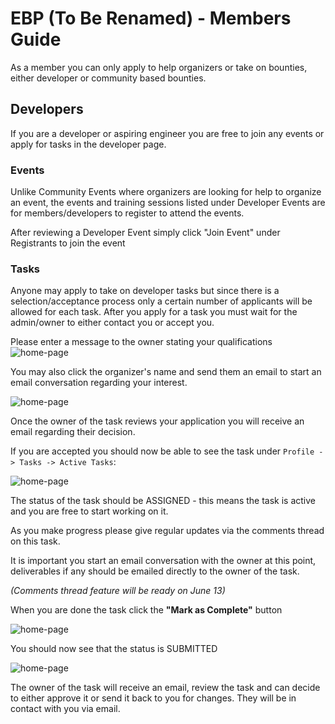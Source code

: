 

# EBP (To Be Renamed) - Members Guide

As a member you can only apply to help organizers or take on bounties,
either developer or community based bounties.

## Developers

If you are a developer or aspiring engineer you are free to join any events or apply for tasks
in the developer page.

### Events

Unlike Community Events where organizers are looking for help to organize an event, the events and
training sessions listed under Developer Events are for members/developers to register to attend the events.

After reviewing a Developer Event simply click "Join Event" under Registrants to join the event

### Tasks

Anyone may apply to take on developer tasks but since there is a selection/acceptance process only a certain number
of applicants will be allowed for each task. After you apply for a task you must wait for the
admin/owner to either contact you or accept you.

Please enter a message to the owner stating your qualifications
![home-page](http://d72wx65dsgs48.cloudfront.net/images/MD/2.png)

You may also click the organizer's name and send them an email to start an email conversation regarding
your interest.

![home-page](http://d72wx65dsgs48.cloudfront.net/images/MD/5.png)

Once the owner of the task reviews your application you will receive an email regarding their decision.

If you are accepted you should now be able to see the task under `Profile -> Tasks -> Active Tasks`:

![home-page](http://d72wx65dsgs48.cloudfront.net/images/MD/4.png)

The status of the task should be ASSIGNED - this means the task is active and you are free to start working on it.

As you make progress please give regular updates via the comments thread on this task.

It is important you start an email conversation with the owner at this point, deliverables if any
should be emailed directly to the owner of the task.

*(Comments thread feature will be ready on June 13)*

When you are done the task click the **"Mark as Complete"** button

![home-page](http://d72wx65dsgs48.cloudfront.net/images/MD/6.png)

You should now see that the status is SUBMITTED

![home-page](http://d72wx65dsgs48.cloudfront.net/images/MD/7.png)

The owner of the task will receive an email, review the task and can decide to either approve it
or send it back to you for changes. They will be in contact with you via email.

